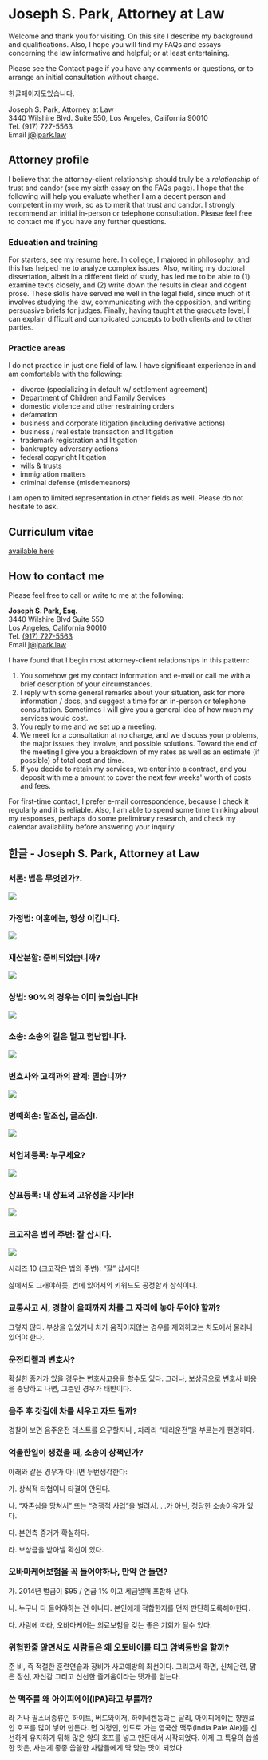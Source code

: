 # Joseph S. Park, Attorney at Law

Welcome and thank you for visiting. On this site I describe my background and qualifications. Also, I hope you will find my FAQs and essays concerning the law informative and helpful; or at least entertaining.

Please see the Contact page if you have any comments or questions, or to arrange an initial consultation without charge.

한글페이지도있습니다.

Joseph S. Park, Attorney at Law<br/>3440 Wilshire Blvd. Suite 550, Los Angeles, California 90010<br/>Tel. (917) 727-5563<br/>Email j@jpark.law

## Attorney profile

I believe that the attorney-client relationship should truly be a _relationship_ of trust and candor (see my sixth essay on the FAQs page). I hope that the following will help you evaluate whether I am a decent person and competent in my work, so as to merit that trust and candor. I
strongly recommend an initial in-person or telephone consultation. Please feel free to contact me if you have any further questions.

### Education and training

For starters, see my <a href="http://www.jpark.law/curriculum-vitae.html">resume</a> here. In college, I majored in philosophy, and this has helped me to analyze complex issues. Also, writing my doctoral dissertation, albeit in a different field of study, has led me to be able to (1) examine texts closely, and (2) write down the results in clear and cogent prose. These skills have served me well in the legal field, since much of it involves studying the law, communicating with the opposition, and writing persuasive briefs for judges. Finally, having taught at the graduate level, I can explain difficult and complicated concepts to both clients and to other parties.

### Practice areas

I do not practice in just one field of law. I have significant experience in and am comfortable with the following:

- divorce (specializing in default w/ settlement agreement)
- Department of Children and Family Services
- domestic violence and other restraining orders
- defamation
- business and corporate litigation (including derivative actions)
- business / real estate transaction and litigation
- trademark registration and litigation
- bankruptcy adversary actions
- federal copyright litigation
- wills & trusts
- immigration matters
- criminal defense (misdemeanors)

I am open to limited representation in other fields as well. Please do not hesitate to ask.

## Curriculum vitae

[available here](assets/jsp_cv.pdf)

## How to contact me

Please feel free to call or write to me at the following:

**Joseph S. Park, Esq.** <br/>3440 Wilshire Blvd Suite 550 <br/>​Los Angeles, California 90010 <br/>Tel. <a href="tel:(917)%20727-5563">(917) 727-5563</a> <br/>Email j@jpark.law</div>

I have found that I begin most attorney-client relationships in this pattern:

1. You somehow get my contact information and e-mail or call me with a brief description of your circumstances.
2. I reply with some general remarks about your situation, ask for more information / docs, and suggest a time for an in-person or telephone consultation. Sometimes I will give you a general idea of how much my services would cost.
3. You reply to me and we set up a meeting.
4. We meet for a consultation at no charge, and we discuss your problems, the major issues they involve, and possible solutions. Toward the end of the meeting I give you a breakdown of my rates as well as an estimate (if possible) of total cost and time.
5. If you decide to retain my services, we enter into a contract, and you deposit with me a amount to cover the next few weeks' worth of costs and fees.

For first-time contact, I prefer e-mail correspondence, because I check it regularly and it is reliable. Also, I am able to spend some time thinking about my responses, perhaps do some preliminary research, and check my calendar availability before answering your inquiry.

## 한글 - Joseph S. Park, Attorney at Law

### 서론: 법은 무엇인가?.

![](/assets/244227_orig.jpg)

### 가정법: 이혼에는, 항상 이깁니다.

![](/assets/1860952_orig.jpg)

### 재산분할: 준비되었습니까?

![](assets/3733552_orig.jpg)

### 상법: 90%의 경우는 이미 늦었습니다!

![](assets/4446187.jpg)

### 소송: 소송의 길은 멀고 험난합니다.

![](assets/5318889_orig.jpg)

### 변호사와 고객과의 관계: 믿습니까?

![](assets/6325704_orig.jpg)

### 병예회손: 말조심, 글조심!.

![](assets/8234902_orig.jpg)

### 서업체등록: 누구세요?

![](assets/8399110_orig.jpg)

### 상표등록: 내 상표의 고유성을 지키라!

![](assets/9143904_orig.jpg)

### 크고작은 법의 주변: 잘 삽시다.

![](assets/9765957_orig.jpg)

시리즈 10 (크고작은 법의 주변): “잘” 삽시다!

삶에서도 그래야하듯, 법에 있어서의 키워드도 공정함과 상식이다.

### 교통사고 시, 경찰이 올때까지 차를 그 자리에 놓아 두어야 할까?

그렇지 않다. 부상을 입었거나 차가 움직이지않는 경우를 제외하고는 차도에서 물러나 있어야 한다.

### 운전티켙과 변호사?

확실한 증거가 있을 경우는 변호사고용을 할수도 있다. 그러나, 보상금으로 변호사 비용을 충당하고 나면, 그뿐인 경우가 태반이다.

### 음주 후 갓길에 차를 세우고 자도 될까?

경찰이 보면 음주운전 테스트를 요구할지니 , 차라리 “대리운전”을 부르는게 현명하다.

### 억울한일이 생겼을 때, 소송이 상책인가?

아래와 같은 경우가 아니면 두번생각한다:

가. 상식적 타협이나 타결이 안된다.

나. “자존심을 망쳐서” 또는 “경쟁적 사업”을 벌려서. . .가 아닌, 정당한 소송이유가 있다.

다. 본인측 증거가 확실하다.

라. 보상금을 받아낼 확신이 있다.

### 오바마케어보험을 꼭 들어야하나, 만약 안 들면?

가. 2014년 벌금이 $95 / 연급 1% 이고 세금낼때 포함해 낸다.

나. 누구나 다 들어야하는 건 아니다. 본인에게 적합한지를 먼저 판단하도록해야한다.

다. 사람에 따라, 오바마케어는 의료보험을 갖는 좋은 기회가 될수 있다.

### 위험한줄 알면서도 사람들은 왜 오토바이를 타고 암벽등반을 할까?

준 비, 즉 적절한 훈련연습과 장비가 사고예방의 최선이다. 그리고서 하면, 신체단련, 맑은 정신, 자신감 그리고 신선한 즐거움이라는 댓가를 얻는다.

### 쓴 맥주를 왜 아이피에이(IPA)라고 부를까?

라 거나 필스너종류인 하이트, 버드와이저, 하이네켄등과는 달리, 아이피에이는 향원료인 호프를 많이 넣어 만든다. 먼 여정인, 인도로 가는 영국산 맥주(India Pale Ale)를 신선하게 유지하기 위해 많은 양의 호프를 넣고 만든데서 시작되었다. 이제 그 특유의 씁쓸한 맛은, 사는게 종종 씁쓸한 사람들에게 딱 맞는 맛이 되었다.
